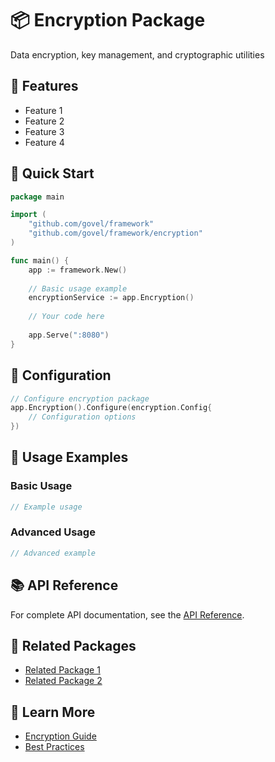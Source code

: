 # 📦 Encryption Package

Data encryption, key management, and cryptographic utilities

## 🌟 Features

- Feature 1
- Feature 2
- Feature 3
- Feature 4

## 🚀 Quick Start

```go
package main

import (
    "github.com/govel/framework"
    "github.com/govel/framework/encryption"
)

func main() {
    app := framework.New()
    
    // Basic usage example
    encryptionService := app.Encryption()
    
    // Your code here
    
    app.Serve(":8080")
}
```

## 📖 Configuration

```go
// Configure encryption package
app.Encryption().Configure(encryption.Config{
    // Configuration options
})
```

## 🔧 Usage Examples

### Basic Usage

```go
// Example usage
```

### Advanced Usage

```go
// Advanced example
```

## 📚 API Reference

For complete API documentation, see the [API Reference](../../api-reference/encryption.md).

## 🔗 Related Packages

- [Related Package 1](../package1/README.md)
- [Related Package 2](../package2/README.md)

## 📖 Learn More

- [Encryption Guide](guide.md)
- [Best Practices](best-practices.md)
